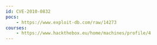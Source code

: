 ```yaml
---
id: CVE-2010-0832
pocs:
    - https://www.exploit-db.com/raw/14273
courses:
    - https://www.hackthebox.eu/home/machines/profile/4
---
```

